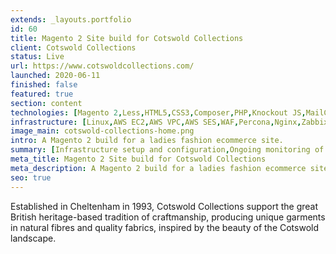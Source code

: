 ```yaml
---
extends: _layouts.portfolio
id: 60
title: Magento 2 Site build for Cotswold Collections
client: Cotswold Collections
status: Live
url: https://www.cotswoldcollections.com/
launched: 2020-06-11
finished: false
featured: true
section: content
technologies: [Magento 2,Less,HTML5,CSS3,Composer,PHP,Knockout JS,MailChimp]
infrastructure: [Linux,AWS EC2,AWS VPC,AWS SES,WAF,Percona,Nginx,Zabbix,Redis,Elasticsearch]
image_main: cotswold-collections-home.png
intro: A Magento 2 build for a ladies fashion ecommerce site.
summary: [Infrastructure setup and configuration,Ongoing monitoring of the solution,Support and update planning,Module suggestion to improve sales and user experience,Security service setup and configuration,Verafone payment integration,Stripe payment integration,Magento 1 to 2 migration,Custom module creation for client specific functionality]
meta_title: Magento 2 Site build for Cotswold Collections
meta_description: A Magento 2 build for a ladies fashion ecommerce site.
seo: true
---
```


Established in Cheltenham in 1993, Cotswold Collections support the great British heritage-based tradition of craftmanship, producing unique garments in natural fibres and quality fabrics, inspired by the beauty of the Cotswold landscape.